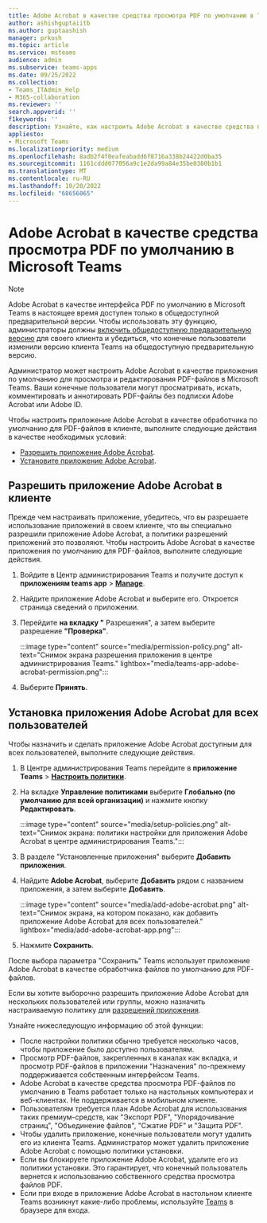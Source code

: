 ```yaml
---
title: Adobe Acrobat в качестве средства просмотра PDF по умолчанию в Teams
author: ashishguptaiitb
ms.author: guptaashish
manager: prkosh
ms.topic: article
ms.service: msteams
audience: admin
ms.subservice: teams-apps
ms.date: 09/25/2022
ms.collection:
- Teams_ITAdmin_Help
- M365-collaboration
ms.reviewer: ''
search.appverid: ''
f1keywords: ''
description: Узнайте, как настроить Adobe Acrobat в качестве средства просмотра PDF-файлов по умолчанию для просмотра и редактирования PDF-файлов в Microsoft Teams.
appliesto:
- Microsoft Teams
ms.localizationpriority: medium
ms.openlocfilehash: 8adb2f4f0eafeabadd6f8716a338b24422d0ba35
ms.sourcegitcommit: 1161cddd077056a9c1e2da99a84e35be0380b1b1
ms.translationtype: MT
ms.contentlocale: ru-RU
ms.lasthandoff: 10/20/2022
ms.locfileid: "68656065"
---
```

# <a name="adobe-acrobat-as-a-default-pdf-viewer-in-microsoft-teams"></a>Adobe Acrobat в качестве средства просмотра PDF по умолчанию в Microsoft Teams

> [!NOTE]
> Adobe Acrobat в качестве интерфейса PDF по умолчанию в Microsoft Teams в настоящее время доступен только в общедоступной предварительной версии. Чтобы использовать эту функцию, администраторы должны [включить общедоступную предварительную версию](public-preview-doc-updates.md#enable-public-preview) для своего клиента и убедиться, что конечные пользователи изменили версию клиента Teams на общедоступную предварительную версию.

Администратор может настроить Adobe Acrobat в качестве приложения по умолчанию для просмотра и редактирования PDF-файлов в Microsoft Teams. Ваши конечные пользователи могут просматривать, искать, комментировать и аннотировать PDF-файлы без подписки Adobe Acrobat или Adobe ID.

Чтобы настроить приложение Adobe Acrobat в качестве обработчика по умолчанию для PDF-файлов в клиенте, выполните следующие действия в качестве необходимых условий:

* [Разрешить приложение Adobe Acrobat](#allow-adobe-acrobat-app-in-your-tenant).
* [Установите приложение Adobe Acrobat](#install-adobe-acrobat-app-for-all-users).

## <a name="allow-adobe-acrobat-app-in-your-tenant"></a>Разрешить приложение Adobe Acrobat в клиенте

Прежде чем настраивать приложение, убедитесь, что вы разрешаете использование приложений в своем клиенте, что вы специально разрешили приложение Adobe Acrobat, а политики разрешений приложений это позволяют. Чтобы настроить Adobe Acrobat в качестве приложения по умолчанию для PDF-файлов, выполните следующие действия.

1. Войдите в Центр администрирования Teams и получите доступ к **приложениям teams app** > **[Manage](https://admin.teams.microsoft.com/policies/manage-apps)**.

1. Найдите приложение Adobe Acrobat и выберите его. Откроется страница сведений о приложении.

1. Перейдите **на вкладку "** Разрешения", а затем выберите разрешение **"Проверка"**.

   :::image type="content" source="media/permission-policy.png" alt-text="Снимок экрана разрешения приложения в центре администрирования Teams." lightbox="media/teams-app-adobe-acrobat-permission.png":::

1. Выберите **Принять**.

## <a name="install-adobe-acrobat-app-for-all-users"></a>Установка приложения Adobe Acrobat для всех пользователей

Чтобы назначить и сделать приложение Adobe Acrobat доступным для всех пользователей, выполните следующие действия.

1. В Центре администрирования Teams перейдите в **приложение Teams** > [**Настроить политики**](https://admin.teams.microsoft.com/policies/app-setup).

1. На вкладке **Управление политиками** выберите **Глобально (по умолчанию для всей организации)** и нажмите кнопку **Редактировать**.

   :::image type="content" source="media/setup-policies.png" alt-text="Снимок экрана: политики настройки для приложения Adobe Acrobat в центре администрирования Teams.":::

1. В разделе "Установленные приложения" выберите **Добавить приложения**.

1. Найдите **Adobe Acrobat**, выберите **Добавить** рядом с названием приложения, а затем выберите **Добавить**.

   :::image type="content" source="media/add-adobe-acrobat.png" alt-text="Снимок экрана, на котором показано, как добавить приложение Adobe Acrobat для всех пользователей." lightbox="media/add-adobe-acrobat-app.png":::

1. Нажмите **Сохранить**.

После выбора параметра "Сохранить" Teams использует приложение Adobe Acrobat в качестве обработчика файлов по умолчанию для PDF-файлов.

Если вы хотите выборочно разрешить приложение Adobe Acrobat для нескольких пользователей или группы, можно назначить настраиваемую политику для [разрешений приложения](teams-app-permission-policies.md).

Узнайте нижеследующую информацию об этой функции:

* После настройки политики обычно требуется несколько часов, чтобы приложение [](teams-app-setup-policies.md#considerations-and-limitations) было доступно пользователям.
* Просмотр PDF-файлов, закрепленных в каналах как вкладка, и просмотр PDF-файлов в приложении "Назначения" по-прежнему поддерживается собственным интерфейсом Teams.
* Adobe Acrobat в качестве средства просмотра PDF-файлов по умолчанию в Teams работает только на настольных компьютерах и веб-клиентах. Не поддерживается в мобильном клиенте.
* Пользователям требуется план Adobe Acrobat для использования таких премиум-средств, как "Экспорт PDF", "Упорядочивание страниц", "Объединение файлов", "Сжатие PDF" и "Защита PDF".
* Чтобы удалить приложение, конечные пользователи могут удалить его из клиента Teams. Администратор может удалить приложение Adobe Acrobat с помощью политики установки.
* Если вы блокируете приложение Adobe Acrobat, удалите его из политики установки. Это гарантирует, что конечный пользователь вернется к использованию собственного средства просмотра файлов PDF.
* Если при входе в приложение Adobe Acrobat в настольном клиенте Teams возникнут какие-либо проблемы, используйте [Teams](https://teams.microsoft.com/) в браузере для входа.
